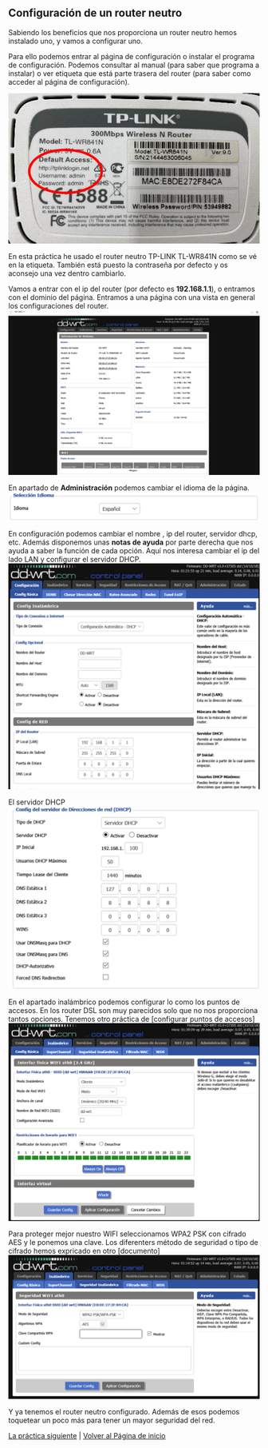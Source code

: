 ## Configuración de un router neutro

Sabiendo los beneficios que nos proporciona un router neutro hemos instalado uno, y vamos a configurar uno.

Para ello podemos entrar al página de configuración o instalar el programa de configuración. Podemos consultar al manual (para saber que programa a instalar) o ver etiqueta que está parte trasera del router (para saber como acceder al página de configuración).

![imagen de configuración del router-0](imagen/conf1.png)

En esta práctica he usado el router neutro TP-LINK TL-WR841N como se vé en la etiqueta. También está puesto la contraseña por defecto y os aconsejo una vez dentro cambiarlo.

Vamos a entrar con el ip del router (por defecto es **192.168.1.1**), o entramos con el dominio del página. Entramos a una página con una vista en general los configuraciones del router.
![imagen de configuración del router-1](imagen/conf2.png)

En  apartado de **Administración** podemos cambiar el idioma de la página.
![imagen de configuración del router-2](imagen/conf3.png)

En configuración podemos cambiar el nombre , ip del router, servidor dhcp, etc. Además disponemos unas **notas de ayuda** por parte derecha que nos ayuda a saber la función de cada opción. Aquí nos interesa cambiar el ip del lado LAN y configurar el servidor DHCP.
![imagen de configuración del router-3](imagen/conf4.png)

El servidor DHCP
![imagen de configuración del router-4](imagen/conf5.png)

En el apartado inalámbrico podemos configurar lo como los puntos de accesos. En los router DSL son muy parecidos solo que no nos proporciona tantos opciones. Tenemos otro práctica de [configurar puntos de accesos]
![imagen de configuración del router-5](imagen/conf6.png)

Para proteger mejor nuestro WIFI seleccionamos WPA2 PSK con cifrado AES y le ponemos una clave. Los diferenters método de seguridad o tipo de cifrado hemos expricado en otro [documento]
![imagen de configuración del router-6](imagen/conf7.png)

Y ya tenemos el router neutro configurado. Además de esos podemos toquetear un poco más para tener un mayor seguridad del red.

[La práctica siguiente](ActividadRQ5.3.md) | [Volver al Página de inicio](inicio.md)
